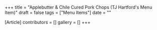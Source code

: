 +++
title = "Applebutter & Chile Cured Pork Chops (TJ Hartford's Menu Item)"
draft = false
tags = ["Menu Items"]
date = ""

[Article]
contributors = []
gallery = []
+++